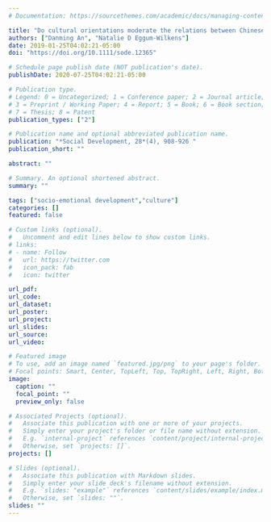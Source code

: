 ```yaml
---
# Documentation: https://sourcethemes.com/academic/docs/managing-content/

title: "Do cultural orientations moderate the relations between Chinese adolescents’ shyness and depressive symptoms? It depends on their academic achievement"
authors: ["Danming An", "Natalie D Eggum‐Wilkens"]
date: 2019-01-25T04:02:21-05:00
doi: "https://doi.org/10.1111/sode.12365"

# Schedule page publish date (NOT publication's date).
publishDate: 2020-07-25T04:02:21-05:00

# Publication type.
# Legend: 0 = Uncategorized; 1 = Conference paper; 2 = Journal article;
# 3 = Preprint / Working Paper; 4 = Report; 5 = Book; 6 = Book section;
# 7 = Thesis; 8 = Patent
publication_types: ["2"]

# Publication name and optional abbreviated publication name.
publication: "*Social Development, 28*(4), 908-926 "
publication_short: ""

abstract: ""

# Summary. An optional shortened abstract.
summary: ""

tags: ["socio-emotional development","culture"]
categories: []
featured: false

# Custom links (optional).
#   Uncomment and edit lines below to show custom links.
# links:
# - name: Follow
#   url: https://twitter.com
#   icon_pack: fab
#   icon: twitter

url_pdf:
url_code:
url_dataset:
url_poster:
url_project:
url_slides:
url_source:
url_video:

# Featured image
# To use, add an image named `featured.jpg/png` to your page's folder. 
# Focal points: Smart, Center, TopLeft, Top, TopRight, Left, Right, BottomLeft, Bottom, BottomRight.
image:
  caption: ""
  focal_point: ""
  preview_only: false

# Associated Projects (optional).
#   Associate this publication with one or more of your projects.
#   Simply enter your project's folder or file name without extension.
#   E.g. `internal-project` references `content/project/internal-project/index.md`.
#   Otherwise, set `projects: []`.
projects: []

# Slides (optional).
#   Associate this publication with Markdown slides.
#   Simply enter your slide deck's filename without extension.
#   E.g. `slides: "example"` references `content/slides/example/index.md`.
#   Otherwise, set `slides: ""`.
slides: ""
---
```

